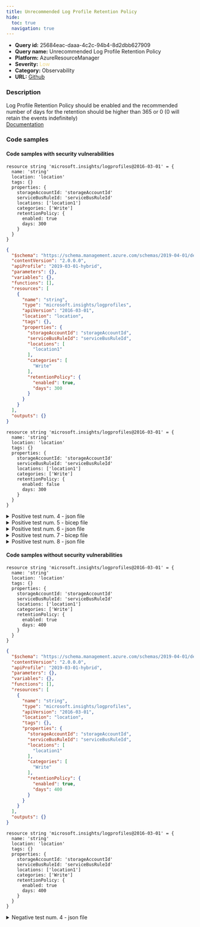 ```yaml
---
title: Unrecommended Log Profile Retention Policy
hide:
  toc: true
  navigation: true
---
```


<style>
  .highlight .hll {
    background-color: #ff171742;
  }
  .md-content {
    max-width: 1100px;
    margin: 0 auto;
  }
</style>

-   **Query id:** 25684eac-daaa-4c2c-94b4-8d2dbb627909
-   **Query name:** Unrecommended Log Profile Retention Policy
-   **Platform:** AzureResourceManager
-   **Severity:** <span style="color:#edd57e">Low</span>
-   **Category:** Observability
-   **URL:** [Github](https://github.com/Checkmarx/kics/tree/master/assets/queries/azureResourceManager/unrecommended_log_profile_retention_policy)

### Description
Log Profile Retention Policy should be enabled and the recommended number of days for the retention should be higher than 365 or 0 (0 will retain the events indefinitely)<br>
[Documentation](https://docs.microsoft.com/en-us/azure/templates/microsoft.insights/2016-03-01/logprofiles?tabs=json#retentionpolicy-object)

### Code samples
#### Code samples with security vulnerabilities
```bicep title="Positive test num. 1 - bicep file" hl_lines="12"
resource string 'microsoft.insights/logprofiles@2016-03-01' = {
  name: 'string'
  location: 'location'
  tags: {}
  properties: {
    storageAccountId: 'storageAccountId'
    serviceBusRuleId: 'serviceBusRuleId'
    locations: ['location1']
    categories: ['Write']
    retentionPolicy: {
      enabled: true
      days: 300
    }
  }
}

```
```json title="Positive test num. 2 - json file" hl_lines="26"
{
  "$schema": "https://schema.management.azure.com/schemas/2019-04-01/deploymentTemplate.json#",
  "contentVersion": "2.0.0.0",
  "apiProfile": "2019-03-01-hybrid",
  "parameters": {},
  "variables": {},
  "functions": [],
  "resources": [
    {
      "name": "string",
      "type": "microsoft.insights/logprofiles",
      "apiVersion": "2016-03-01",
      "location": "location",
      "tags": {},
      "properties": {
        "storageAccountId": "storageAccountId",
        "serviceBusRuleId": "serviceBusRuleId",
        "locations": [
          "location1"
        ],
        "categories": [
          "Write"
        ],
        "retentionPolicy": {
          "enabled": true,
          "days": 300
        }
      }
    }
  ],
  "outputs": {}
}

```
```bicep title="Positive test num. 3 - bicep file" hl_lines="11 12"
resource string 'microsoft.insights/logprofiles@2016-03-01' = {
  name: 'string'
  location: 'location'
  tags: {}
  properties: {
    storageAccountId: 'storageAccountId'
    serviceBusRuleId: 'serviceBusRuleId'
    locations: ['location1']
    categories: ['Write']
    retentionPolicy: {
      enabled: false
      days: 300
    }
  }
}

```
<details><summary>Positive test num. 4 - json file</summary>

```json hl_lines="25 26"
{
  "$schema": "https://schema.management.azure.com/schemas/2019-04-01/deploymentTemplate.json#",
  "contentVersion": "2.0.0.0",
  "apiProfile": "2019-03-01-hybrid",
  "parameters": {},
  "variables": {},
  "functions": [],
  "resources": [
    {
      "name": "string",
      "type": "microsoft.insights/logprofiles",
      "apiVersion": "2016-03-01",
      "location": "location",
      "tags": {},
      "properties": {
        "storageAccountId": "storageAccountId",
        "serviceBusRuleId": "serviceBusRuleId",
        "locations": [
          "location1"
        ],
        "categories": [
          "Write"
        ],
        "retentionPolicy": {
          "enabled": false,
          "days": 300
        }
      }
    }
  ],
  "outputs": {}
}

```
</details>
<details><summary>Positive test num. 5 - bicep file</summary>

```bicep hl_lines="12"
resource string 'microsoft.insights/logprofiles@2016-03-01' = {
  name: 'string'
  location: 'location'
  tags: {}
  properties: {
    storageAccountId: 'storageAccountId'
    serviceBusRuleId: 'serviceBusRuleId'
    locations: ['location1']
    categories: ['Write']
    retentionPolicy: {
      enabled: true
      days: 300
    }
  }
}

```
</details>
<details><summary>Positive test num. 6 - json file</summary>

```json hl_lines="28"
{
  "properties": {
    "template": {
      "$schema": "https://schema.management.azure.com/schemas/2019-04-01/deploymentTemplate.json#",
      "contentVersion": "2.0.0.0",
      "apiProfile": "2019-03-01-hybrid",
      "parameters": {},
      "variables": {},
      "functions": [],
      "resources": [
        {
          "name": "string",
          "type": "microsoft.insights/logprofiles",
          "apiVersion": "2016-03-01",
          "location": "location",
          "tags": {},
          "properties": {
            "storageAccountId": "storageAccountId",
            "serviceBusRuleId": "serviceBusRuleId",
            "locations": [
              "location1"
            ],
            "categories": [
              "Write"
            ],
            "retentionPolicy": {
              "enabled": true,
              "days": 300
            }
          }
        }
      ],
      "outputs": {}
    },
    "parameters": {}
  },
  "kind": "template",
  "type": "Microsoft.Blueprint/blueprints/artifacts",
  "name": "myTemplate"
}

```
</details>
<details><summary>Positive test num. 7 - bicep file</summary>

```bicep hl_lines="11 12"
resource string 'microsoft.insights/logprofiles@2016-03-01' = {
  name: 'string'
  location: 'location'
  tags: {}
  properties: {
    storageAccountId: 'storageAccountId'
    serviceBusRuleId: 'serviceBusRuleId'
    locations: ['location1']
    categories: ['Write']
    retentionPolicy: {
      enabled: false
      days: 300
    }
  }
}

```
</details>
<details><summary>Positive test num. 8 - json file</summary>

```json hl_lines="27 28"
{
  "properties": {
    "template": {
      "$schema": "https://schema.management.azure.com/schemas/2019-04-01/deploymentTemplate.json#",
      "contentVersion": "2.0.0.0",
      "apiProfile": "2019-03-01-hybrid",
      "parameters": {},
      "variables": {},
      "functions": [],
      "resources": [
        {
          "name": "string",
          "type": "microsoft.insights/logprofiles",
          "apiVersion": "2016-03-01",
          "location": "location",
          "tags": {},
          "properties": {
            "storageAccountId": "storageAccountId",
            "serviceBusRuleId": "serviceBusRuleId",
            "locations": [
              "location1"
            ],
            "categories": [
              "Write"
            ],
            "retentionPolicy": {
              "enabled": false,
              "days": 300
            }
          }
        }
      ],
      "outputs": {}
    },
    "parameters": {}
  },
  "kind": "template",
  "type": "Microsoft.Blueprint/blueprints/artifacts",
  "name": "myTemplate"
}

```
</details>


#### Code samples without security vulnerabilities
```bicep title="Negative test num. 1 - bicep file"
resource string 'microsoft.insights/logprofiles@2016-03-01' = {
  name: 'string'
  location: 'location'
  tags: {}
  properties: {
    storageAccountId: 'storageAccountId'
    serviceBusRuleId: 'serviceBusRuleId'
    locations: ['location1']
    categories: ['Write']
    retentionPolicy: {
      enabled: true
      days: 400
    }
  }
}

```
```json title="Negative test num. 2 - json file"
{
  "$schema": "https://schema.management.azure.com/schemas/2019-04-01/deploymentTemplate.json#",
  "contentVersion": "2.0.0.0",
  "apiProfile": "2019-03-01-hybrid",
  "parameters": {},
  "variables": {},
  "functions": [],
  "resources": [
    {
      "name": "string",
      "type": "microsoft.insights/logprofiles",
      "apiVersion": "2016-03-01",
      "location": "location",
      "tags": {},
      "properties": {
        "storageAccountId": "storageAccountId",
        "serviceBusRuleId": "serviceBusRuleId",
        "locations": [
          "location1"
        ],
        "categories": [
          "Write"
        ],
        "retentionPolicy": {
          "enabled": true,
          "days": 400
        }
      }
    }
  ],
  "outputs": {}
}

```
```bicep title="Negative test num. 3 - bicep file"
resource string 'microsoft.insights/logprofiles@2016-03-01' = {
  name: 'string'
  location: 'location'
  tags: {}
  properties: {
    storageAccountId: 'storageAccountId'
    serviceBusRuleId: 'serviceBusRuleId'
    locations: ['location1']
    categories: ['Write']
    retentionPolicy: {
      enabled: true
      days: 400
    }
  }
}

```
<details><summary>Negative test num. 4 - json file</summary>

```json
{
  "properties": {
    "template": {
      "$schema": "https://schema.management.azure.com/schemas/2019-04-01/deploymentTemplate.json#",
      "contentVersion": "2.0.0.0",
      "apiProfile": "2019-03-01-hybrid",
      "parameters": {},
      "variables": {},
      "functions": [],
      "resources": [
        {
          "name": "string",
          "type": "microsoft.insights/logprofiles",
          "apiVersion": "2016-03-01",
          "location": "location",
          "tags": {},
          "properties": {
            "storageAccountId": "storageAccountId",
            "serviceBusRuleId": "serviceBusRuleId",
            "locations": [
              "location1"
            ],
            "categories": [
              "Write"
            ],
            "retentionPolicy": {
              "enabled": true,
              "days": 400
            }
          }
        }
      ],
      "outputs": {}
    },
    "parameters": {}
  },
  "kind": "template",
  "type": "Microsoft.Blueprint/blueprints/artifacts",
  "name": "myTemplate"
}

```
</details>
